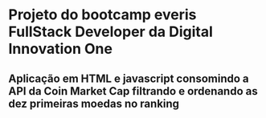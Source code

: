 # Projeto do bootcamp everis FullStack Developer da Digital Innovation One
## Aplicação em HTML e javascript consomindo a API da Coin Market Cap filtrando e ordenando as dez primeiras moedas no ranking


